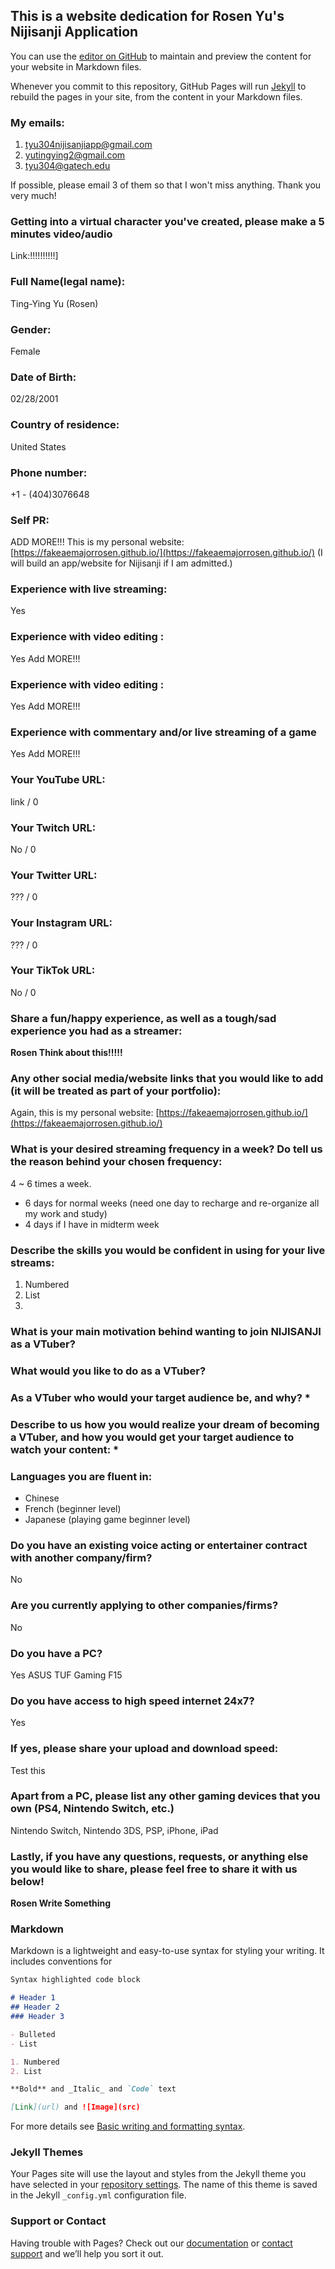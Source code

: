 ## This is a website dedication for Rosen Yu's Nijisanji Application

You can use the [editor on GitHub](https://github.com/RosenVTuberApp/RosenVTuberApp.github.io/edit/main/index.md) to maintain and preview the content for your website in Markdown files.

Whenever you commit to this repository, GitHub Pages will run [Jekyll](https://jekyllrb.com/) to rebuild the pages in your site, from the content in your Markdown files.

### My emails:
1. tyu304nijisanjiapp@gmail.com
2. yutingying2@gmail.com
3. tyu304@gatech.edu

If possible, please email 3 of them so that I won't miss anything. Thank you very much!

### Getting into a virtual character you've created, please make a 5 minutes video/audio
Link:!!!!!!!!!!]

### Full Name(legal name):
Ting-Ying Yu (Rosen)

### Gender:
Female

### Date of Birth:
02/28/2001

### Country of residence:
United States

### Phone number:
+1 - (404)3076648

### Self PR:
ADD MORE!!!
This is my personal website: [https://fakeaemajorrosen.github.io/](https://fakeaemajorrosen.github.io/)
(I will build an app/website for Nijisanji if I am admitted.)

### Experience with live streaming:
Yes

### Experience with video editing :
Yes
Add MORE!!!

### Experience with video editing :
Yes
Add MORE!!!

### Experience with commentary and/or live streaming of a game 
Yes
Add MORE!!!

### Your YouTube URL:
link / 0

### Your Twitch URL:
No / 0

### Your Twitter URL:
??? / 0

### Your Instagram URL:
??? / 0

### Your TikTok URL:
No / 0

### Share a fun/happy experience, as well as a tough/sad experience you had as a streamer: 
**Rosen Think about this!!!!!** 

### Any other social media/website links that you would like to add (it will be treated as part of your portfolio):
Again, this is my personal website: [https://fakeaemajorrosen.github.io/](https://fakeaemajorrosen.github.io/)

### What is your desired streaming frequency in a week? Do tell us the reason behind your chosen frequency: 
4 ~ 6 times a week. 
- 6 days for normal weeks (need one day to recharge and re-organize all my work and study)
- 4 days if I have in midterm week

### Describe the skills you would be confident in using for your live streams:
1. Numbered
2. List
3. 

### What is your main motivation behind wanting to join NIJISANJI as a VTuber? 

### What would you like to do as a VTuber? 

### As a VTuber who would your target audience be, and why? *

### Describe to us how you would realize your dream of becoming a VTuber, and how you would get your target audience to watch your content: *

### Languages you are fluent in: 
- Chinese
- French (beginner level)
- Japanese (playing game beginner level)

### Do you have an existing voice acting or entertainer contract with another company/firm? 
No

### Are you currently applying to other companies/firms?
No

### Do you have a PC? 
Yes
ASUS TUF Gaming F15

### Do you have access to high speed internet 24x7?
Yes

### If yes, please share your upload and download speed:
Test this

### Apart from a PC, please list any other gaming devices that you own (PS4, Nintendo Switch, etc.)
Nintendo Switch, Nintendo 3DS, PSP, iPhone, iPad

### Lastly, if you have any questions, requests, or anything else you would like to share, please feel free to share it with us below!
**Rosen Write Something**

### Markdown

Markdown is a lightweight and easy-to-use syntax for styling your writing. It includes conventions for

```markdown
Syntax highlighted code block

# Header 1
## Header 2
### Header 3

- Bulleted
- List

1. Numbered
2. List

**Bold** and _Italic_ and `Code` text

[Link](url) and ![Image](src)
```

For more details see [Basic writing and formatting syntax](https://docs.github.com/en/github/writing-on-github/getting-started-with-writing-and-formatting-on-github/basic-writing-and-formatting-syntax).

### Jekyll Themes

Your Pages site will use the layout and styles from the Jekyll theme you have selected in your [repository settings](https://github.com/RosenVTuberApp/RosenVTuberApp.github.io/settings/pages). The name of this theme is saved in the Jekyll `_config.yml` configuration file.

### Support or Contact

Having trouble with Pages? Check out our [documentation](https://docs.github.com/categories/github-pages-basics/) or [contact support](https://support.github.com/contact) and we’ll help you sort it out.
